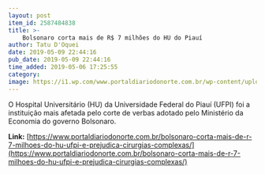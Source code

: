 ```yaml
---
layout: post
item_id: 2587484838
title: >-
    Bolsonaro corta mais de R$ 7 milhões do HU do Piauí
author: Tatu D'Oquei
date: 2019-05-09 22:44:16
pub_date: 2019-05-09 22:44:16
time_added: 2019-05-06 17:25:55
category: 
image: https://i1.wp.com/www.portaldiariodonorte.com.br/wp-content/uploads/2019/05/hu_fachada-piaui.jpg?fit=680%2C453&ssl=1
---
```


O Hospital Universitário (HU) da Universidade Federal do Piauí (UFPI) foi a instituição mais afetada pelo corte de verbas adotado pelo Ministério da Economia do governo Bolsonaro.

**Link:** [https://www.portaldiariodonorte.com.br/bolsonaro-corta-mais-de-r-7-milhoes-do-hu-ufpi-e-prejudica-cirurgias-complexas/](https://www.portaldiariodonorte.com.br/bolsonaro-corta-mais-de-r-7-milhoes-do-hu-ufpi-e-prejudica-cirurgias-complexas/)

